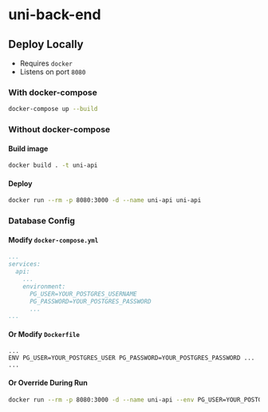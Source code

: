 # uni-back-end
 
## Deploy Locally

>>> 
- Requires `docker`
- Listens on port `8080`
>>>

### With docker-compose

```sh
docker-compose up --build
```

### Without docker-compose

#### Build image

```sh
docker build . -t uni-api
```

#### Deploy

```sh
docker run --rm -p 8080:3000 -d --name uni-api uni-api
```

### Database Config

#### Modify `docker-compose.yml`

```yml
...
services:
  api:
    ...
    environment:
      PG_USER=YOUR_POSTGRES_USERNAME
      PG_PASSWORD=YOUR_POSTGRES_PASSWORD
      ...
...
```

#### Or Modify `Dockerfile`

```Docker
...
ENV PG_USER=YOUR_POSTGRES_USER PG_PASSWORD=YOUR_POSTGRES_PASSWORD ...
...
```

#### Or Override During Run

```sh
docker run --rm -p 8080:3000 -d --name uni-api --env PG_USER=YOUR_POSTGRES_USERNAME,PG_PASSWORD=YOUR_POSTGRES_PASSWORD,... uni-api
```
